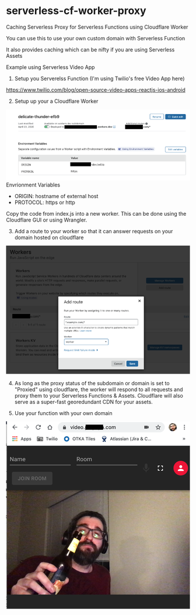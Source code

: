 # serverless-cf-worker-proxy
Caching Serverless Proxy for Serverless Functions using Cloudflare Worker

You can use this to use your own custom domain with Serverless Function

It also provides caching which can be nifty if you are using Serverless Assets

Example using Serverless Video App

1) Setup you Serverelss Function (I'm using Twilio's free Video App here)

https://www.twilio.com/blog/open-source-video-apps-reactjs-ios-android

2) Setup up your a Cloudflare Worker

![Environment Variables](/images/environment_variables.png)
Envrionment Variables
- ORIGIN: hostname of external host
- PROTOCOL: https or http

Copy the code from index.js into a new worker. This can be done using the Cloudflare GUI or using Wrangler.

3) Add a route to your worker so that it can answer requests on your domain hosted on cloudflare

![Route](/images/route.png)

4) As long as the proxy status of the subdomain or domain is set to "Proxied" using cloudflare, the worker will respond to all requests and proxy them to your Serverless Functions & Assets. Cloudflare will also serve as a super-fast georedundant CDN for your assets.

5) Use your function with your own domain

![VideoApp](/images/videoapp.png)
